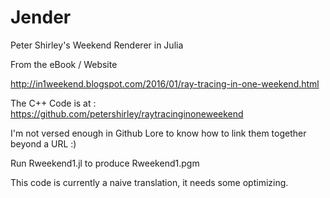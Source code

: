 # Jender
Peter Shirley's Weekend Renderer in Julia

From the eBook / Website

http://in1weekend.blogspot.com/2016/01/ray-tracing-in-one-weekend.html

The C++ Code is at : https://github.com/petershirley/raytracinginoneweekend

I'm not versed enough in Github Lore to know how to link them together beyond a URL :)

Run Rweekend1.jl to produce Rweekend1.pgm

This code is currently a naive translation, it needs some optimizing.

